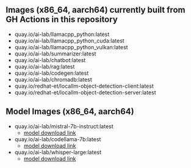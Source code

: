 ## Images (x86_64, aarch64) currently built from GH Actions in this repository

- quay.io/ai-lab/llamacpp_python:latest
- quay.io/ai-lab/llamacpp_python_cuda:latest
- quay.io/ai-lab/llamacpp_python_vulkan:latest
- quay.io/ai-lab/summarizer:latest
- quay.io/ai-lab/chatbot:latest
- quay.io/ai-lab/rag:latest
- quay.io/ai-lab/codegen:latest
- quay.io/ai-lab/chromadb:latest
- quay.io/redhat-et/locallm-object-detection-client:latest
- quay.io/redhat-et/locallm-object-detection-server:latest

## Model Images (x86_64, aarch64)

- quay.io/ai-lab/mistral-7b-instruct:latest
    - [model download link](https://huggingface.co/TheBloke/Mistral-7B-Instruct-v0.1-GGUF/resolve/main/mistral-7b-instruct-v0.1.Q4_K_M.gguf)
- quay.io/ai-lab/codellama-7b:latest
    - [model download link](https://huggingface.co/TheBloke/CodeLlama-7B-Instruct-GGUF/resolve/main/codellama-7b-instruct.Q4_K_M.gguf) 
- quay.io/ai-lab/whisper-large:latest
    - [model download link](https://huggingface.co/ggerganov/whisper.cpp/resolve/main/ggml-large-v3-q5_0.bin)